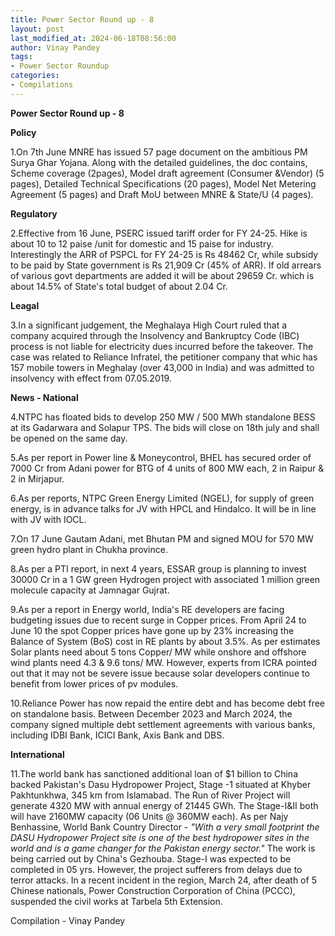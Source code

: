 ```yaml
---
title: Power Sector Round up - 8
layout: post
last_modified_at: 2024-06-18T08:56:00
author: Vinay Pandey
tags:
- Power Sector Roundup
categories:
- Compilations
---
```

**Power Sector Round up - 8**

**Policy**

1.On 7th June MNRE has issued 57 page document on the ambitious PM Surya Ghar Yojana. Along with the detailed guidelines, the doc contains, Scheme coverage (2pages), Model draft agreement (Consumer &Vendor) (5 pages), Detailed Technical Specifications (20 pages), Model Net Metering Agreement (5 pages) and Draft MoU between MNRE & State/U (4 pages).

**Regulatory**

2.Effective from 16 June, PSERC issued tariff order for FY 24-25. Hike is about 10 to 12 paise /unit for domestic and 15 paise for industry. Interestingly the ARR of PSPCL for FY 24-25 is Rs 48462 Cr, while subsidy to be paid by State government is Rs 21,909 Cr (45% of ARR). If old arrears of various govt departments are added it will be about 29659 Cr. which is about 14.5% of State's total budget of about 2.04 Cr. 

**Leagal**

3.In a significant judgement, the Meghalaya High Court ruled that a company acquired through the Insolvency and Bankruptcy Code (IBC) process is not liable for electricity dues incurred before the takeover. The case was related to Reliance Infratel, the petitioner company that whic has 157 mobile towers in Meghalay (over 43,000 in India) and  was admitted to insolvency with effect from 07.05.2019. 

**News - National**

4.NTPC has floated bids to develop 250 MW / 500 MWh standalone BESS at its Gadarwara and Solapur TPS. The bids will close on 18th july and shall be opened on the same day. 

5.As per report in Power line & Moneycontrol, BHEL has secured  order of 7000 Cr from Adani power for BTG of 4 units of 800 MW each, 2 in Raipur & 2 in Mirjapur. 

6.As per reports, NTPC Green Energy Limited (NGEL), for supply of green energy, is in advance talks for JV with HPCL and Hindalco. It will be in line with JV with IOCL.

7.On 17 June Gautam Adani, met Bhutan PM and signed MOU for 570 MW green hydro plant in Chukha province. 

8.As per a PTI report, in next 4 years, ESSAR group is planning to invest 30000 Cr in a 1 GW green Hydrogen project with associated 1 million green molecule capacity at Jamnagar Gujrat.

9.As per a report in Energy world, India's RE developers are facing budgeting issues due to recent surge in Copper prices. From April 24 to June 10 the spot Copper prices have gone up by 23% increasing the Balance of System (BoS) cost in RE plants by about 3.5%. As per estimates Solar plants need about 5 tons Copper/ MW while onshore and offshore wind plants need 4.3 & 9.6 tons/ MW. However, experts from ICRA pointed out that it may not be severe issue because solar developers continue to benefit from lower prices of pv modules. 

10.Reliance Power  has now repaid the entire debt and has become debt free on standalone basis. Between December 2023 and March 2024, the company signed multiple debt settlement agreements with various banks, including IDBI Bank, ICICI Bank, Axis Bank and DBS. 

**International**

11.The world bank has sanctioned additional loan of $1 billion to China backed Pakistan's Dasu Hydropower Project, Stage -1 situated at Khyber Pakhtunkhwa, 345 km from Islamabad. The Run of River Project will generate 4320 MW with annual energy of 21445 GWh. The  Stage-I&II both will have 2160MW capacity (06 Units @ 360MW each). As per Najy Benhassine, World Bank Country Director - *"With a very small footprint the DASU Hydropower Project site is one of the best hydropower sites in the world and is a game changer for the Pakistan energy sector."* The work is being carried out by China's Gezhouba. Stage-I was expected to be completed in 05 yrs. However, the project sufferers from delays due to terror attacks. In a recent incident in the region, March 24, after death of 5 Chinese nationals,  Power Construction Corporation of China (PCCC), suspended the civil works at Tarbela 5th Extension.

Compilation - Vinay Pandey


